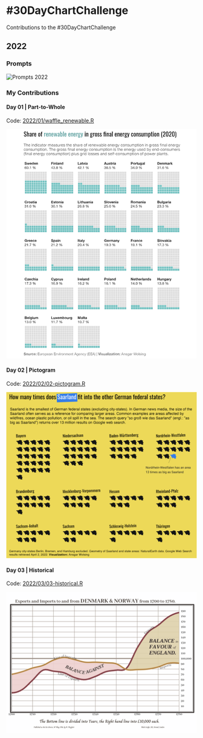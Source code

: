 \#30DayChartChallenge
================

Contributions to the \#30DayChartChallenge

## 2022

### Prompts

![Prompts 2022](https://pbs.twimg.com/media/FOEPn_hXsAgct7P?format=jpg)

### My Contributions

#### Day 01 \| Part-to-Whole

Code: [2022/01/waffle\_renewable.R](2022/01/waffle_renewable.R)

![](2022/01/01-waffle-renewable.png)

#### Day 02 \| Pictogram

Code: [2022/02/02-pictogram.R](2022/02/02-pictogram.R)

![](2022/02/saarland-pictogram-edited-en.png)

#### Day 03 \| Historical

Code: [2022/03/03-historical.R](2022/03/03-historical.R)

![](2022/03/03-historical-wframe.png)
